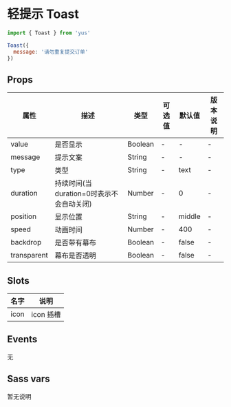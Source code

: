 # 轻提示 Toast

```js
import { Toast } from 'yus'

Toast({
  message: '请勿重复提交订单'
})
```

## Props

| 属性 | 描述 | 类型 | 可选值 | 默认值 | 版本说明 |
| - | - | - | - | - | - |
| value | 是否显示 | Boolean | - | - | - |
| message | 提示文案 | String | - | - | - |
| type | 类型 | String | - | text | - |
| duration | 持续时间(当duration=0时表示不会自动关闭) | Number | - | 0 | - |
| position | 显示位置 | String | - | middle | - |
| speed | 动画时间 | Number | - | 400 | - |
| backdrop | 是否带有幕布 | Boolean | - | false | - |
| transparent | 幕布是否透明 | Boolean | - | false | - |

## Slots

| 名字 | 说明 |
| - | - |
| icon | icon 插槽 |

## Events

无

## Sass vars

暂无说明